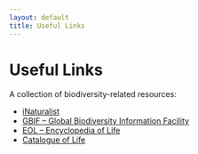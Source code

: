 ```yaml
---
layout: default
title: Useful Links
---
```


# Useful Links

A collection of biodiversity-related resources:

- [iNaturalist](https://www.inaturalist.org)
- [GBIF – Global Biodiversity Information Facility](https://www.gbif.org)
- [EOL – Encyclopedia of Life](https://eol.org)
- [Catalogue of Life](https://www.catalogueoflife.org)
